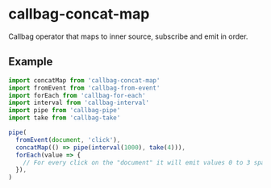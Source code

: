 # callbag-concat-map

Callbag operator that maps to inner source, subscribe and emit in order.

## Example

```js
import concatMap from 'callbag-concat-map'
import fromEvent from 'callbag-from-event'
import forEach from 'callbag-for-each'
import interval from 'callbag-interval'
import pipe from 'callbag-pipe'
import take from 'callbag-take'

pipe(
  fromEvent(document, 'click'),
  concatMap(() => pipe(interval(1000), take(4))),
  forEach(value => {
    // For every click on the "document" it will emit values 0 to 3 spaced
  }),
)
```
